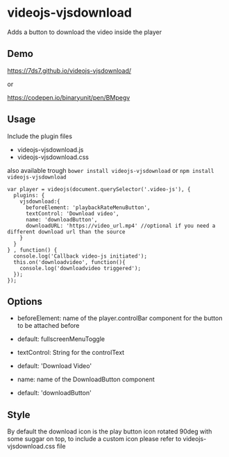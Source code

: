 # videojs-vjsdownload

Adds a button to download the video inside the player

## Demo
https://7ds7.github.io/videojs-vjsdownload/

or

https://codepen.io/binaryunit/pen/BMpegv


## Usage
Include the plugin files

* videojs-vjsdownload.js
* videojs-vjsdownload.css

also available trough ```bower install videojs-vjsdownload``` or ```npm install videojs-vjsdownload```


```
var player = videojs(document.querySelector('.video-js'), {
  plugins: {
    vjsdownload:{
      beforeElement: 'playbackRateMenuButton',
      textControl: 'Download video',
      name: 'downloadButton',
      downloadURL: 'https://video_url.mp4' //optional if you need a different download url than the source
    }
  }
} , function() {
  console.log('Callback video-js initiated');
  this.on('downloadvideo', function(){
    console.log('downloadvideo triggered');
  });
});
```

## Options
 * beforeElement: name of the player.controlBar component for the button to be attached before
  - default:  fullscreenMenuToggle
 * textControl: String for the controlText
  - default: 'Download Video'
 * name: name of the DownloadButton component
  - default: 'downloadButton'

## Style
By default the download icon is the play button icon rotated 90deg with some suggar on top, to include a custom icon please refer to videojs-vjsdownload.css file
